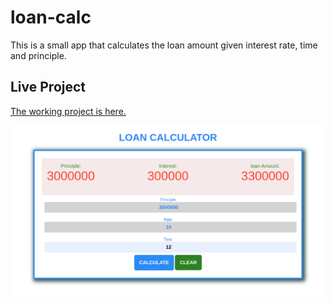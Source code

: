 # loan-calc
This is a small app that calculates the loan amount given interest rate, time and principle.

## Live Project

[The working project is here.](https://jod35.github.io/loan-calc/)

![demo image](demo.png)
